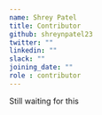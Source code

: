 ```yaml
---
name: Shrey Patel
title: Contributor
github: shreynpatel23
twitter: ""
linkedin: ""
slack: ""
joining_date: ""
role : contributor
---
```


Still waiting for this
